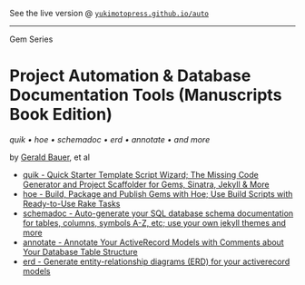 See the live version @ [`yukimotopress.github.io/auto`](http://yukimotopress.github.io/auto)

---

Gem Series

# Project Automation & Database Documentation Tools (Manuscripts Book Edition)

_quik • hoe • schemadoc • erd • annotate • and more_


by [Gerald Bauer](https://github.com/geraldb), et al

- [quik - Quick Starter Template Script Wizard; The Missing Code Generator and Project Scaffolder for Gems, Sinatra, Jekyll & More](quik.md)
- [hoe - Build, Package and Publish Gems with Hoe; Use Build Scripts with Ready-to-Use Rake Tasks](hoe.md)
- [schemadoc - Auto-generate your SQL database schema documentation for tables, columns, symbols A-Z, etc; use your own jekyll themes and more](schemadoc.md)
- [annotate - Annotate Your ActiveRecord Models with Comments about Your Database Table Structure](annotate.md)
- [erd - Generate entity-relationship diagrams (ERD) for your activerecord models](erd.md)
